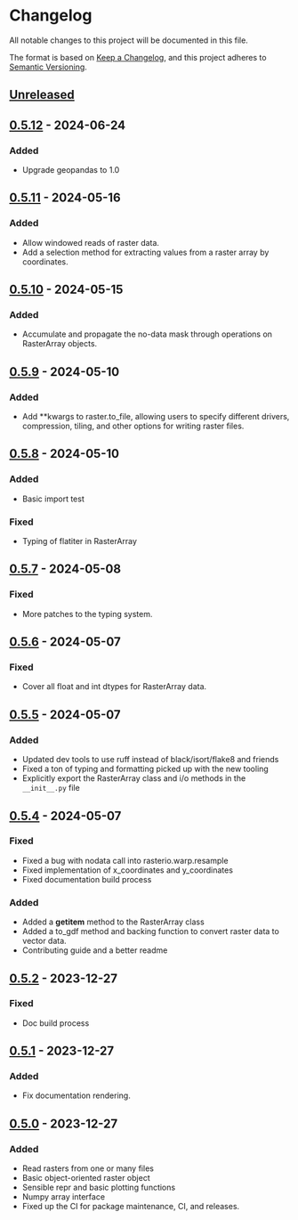 # Changelog
All notable changes to this project will be documented in this file.

The format is based on [Keep a Changelog](https://keepachangelog.com/en/1.0.0/), and this project adheres to [Semantic Versioning](https://semver.org/spec/v2.0.0.html).

## [Unreleased]

## [0.5.12] - 2024-06-24
### Added
- Upgrade geopandas to 1.0

## [0.5.11] - 2024-05-16
### Added
- Allow windowed reads of raster data.
- Add a selection method for extracting values from a raster array by coordinates.

## [0.5.10] - 2024-05-15
### Added
- Accumulate and propagate the no-data mask through operations on RasterArray objects.

## [0.5.9] - 2024-05-10
### Added
- Add **kwargs to raster.to_file, allowing users to specify different drivers, compression,
    tiling, and other options for writing raster files.

## [0.5.8] - 2024-05-10
### Added
- Basic import test

### Fixed
- Typing of flatiter in RasterArray

## [0.5.7] - 2024-05-08
### Fixed
- More patches to the typing system.

## [0.5.6] - 2024-05-07
### Fixed
- Cover all float and int dtypes for RasterArray data.

## [0.5.5] - 2024-05-07
### Added
- Updated dev tools to use ruff instead of black/isort/flake8 and friends
- Fixed a ton of typing and formatting picked up with the new tooling
- Explicitly export the RasterArray class and i/o methods in the `__init__.py` file

## [0.5.4] - 2024-05-07
### Fixed
- Fixed a bug with nodata call into rasterio.warp.resample
- Fixed implementation of x_coordinates and y_coordinates
- Fixed documentation build process

### Added
- Added a __getitem__ method to the RasterArray class
- Added a to_gdf method and backing function to convert raster data to vector data.
- Contributing guide and a better readme

## [0.5.2] - 2023-12-27
### Fixed
- Doc build process

## [0.5.1] - 2023-12-27
### Added
- Fix documentation rendering.

## [0.5.0] - 2023-12-27
### Added
- Read rasters from one or many files
- Basic object-oriented raster object
- Sensible repr and basic plotting functions
- Numpy array interface
- Fixed up the CI for package maintenance, CI, and releases.

[Unreleased]: https://github.com/collijk/rasterra/compare/0.5.12...master
[0.5.12]: https://github.com/collijk/rasterra/compare/0.5.11...0.5.12
[0.5.11]: https://github.com/collijk/rasterra/compare/0.5.10...0.5.11
[0.5.10]: https://github.com/collijk/rasterra/compare/0.5.9...0.5.10
[0.5.9]: https://github.com/collijk/rasterra/compare/0.5.8...0.5.9
[0.5.8]: https://github.com/collijk/rasterra/compare/0.5.7...0.5.8
[0.5.7]: https://github.com/collijk/rasterra/compare/0.5.6...0.5.7
[0.5.6]: https://github.com/collijk/rasterra/compare/0.5.5...0.5.6
[0.5.5]: https://github.com/collijk/rasterra/compare/0.5.4...0.5.5
[0.5.4]: https://github.com/collijk/rasterra/compare/0.5.2...0.5.4
[0.5.2]: https://github.com/collijk/rasterra/compare/0.5.1...0.5.2
[0.5.1]: https://github.com/collijk/rasterra/compare/0.5.0...0.5.1
[0.5.0]: https://github.com/collijk/rasterra/tree/0.5.0
